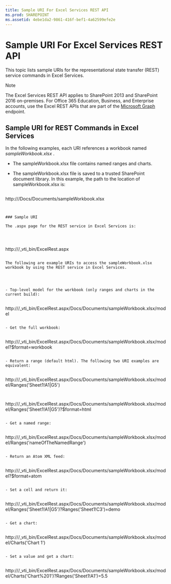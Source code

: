 ```yaml
---
title: Sample URI For Excel Services REST API
ms.prod: SHAREPOINT
ms.assetid: 4ebe1da2-9861-416f-bef1-4a62599efe2e
---
```



# Sample URI For Excel Services REST API

This topic lists sample URIs for the representational state transfer (REST) service commands in Excel Services.
  
    
    


> [!NOTE]
> The Excel Services REST API applies to SharePoint 2013 and SharePoint 2016 on-premises. For Office 365 Education, Business, and Enterprise accounts, use the Excel REST APIs that are part of the  [Microsoft Graph](http://graph.microsoft.io/en-us/docs/api-reference/v1.0/resources/excel
) endpoint.
  
    
    


## Sample URI for REST Commands in Excel Services

In the following examples, each URI references a workbook named  *sampleWorkbook.xlsx*  .
  
    
    

- The sampleWorkbook.xlsx file contains named ranges and charts.
    
  
- The sampleWorkbook.xlsx file is saved to a trusted SharePoint document library. In this example, the path to the location of sampleWorkbook.xlsx is:
    
  ```
  
http://<ServerName>/Docs/Documents/sampleWorkbook.xlsx
  ```


### Sample URI

The .aspx page for the REST service in Excel Services is: 
  
    
    

```
http://<ServerName>/_vti_bin/ExcelRest.aspx

```

The following are example URIs to access the sampleWorkbook.xlsx workbook by using the REST service in Excel Services. 
  
    
    

- Top-level model for the workbook (only ranges and charts in the current build):
    
  ```
  
http://<ServerName>/_vti_bin/ExcelRest.aspx/Docs/Documents/sampleWorkbook.xlsx/model

  ```

- Get the full workbook:
    
  ```
  
http://<ServerName>/_vti_bin/ExcelRest.aspx/Docs/Documents/sampleWorkbook.xlsx/model?$format=workbook

  ```

- Return a range (default html). The following two URI examples are equivalent:
    
  ```
  
http://<ServerName>/_vti_bin/ExcelRest.aspx/Docs/Documents/sampleWorkbook.xlsx/model/Ranges('Sheet1!A1|G5')

  ```


  ```
  
http://<ServerName>/_vti_bin/ExcelRest.aspx/Docs/Documents/sampleWorkbook.xlsx/model/Ranges('Sheet1!A1|G5')?$format=html
  ```

- Get a named range:
    
  ```
  http://<ServerName>/_vti_bin/ExcelRest.aspx/Docs/Documents/sampleWorkbook.xlsx/model/Ranges('nameOfTheNamedRange')

  ```

- Return an Atom XML feed:
    
  ```
  
http://<ServerName>/_vti_bin/ExcelRest.aspx/Docs/Documents/sampleWorkbook.xlsx/model?$format=atom

  ```

- Set a cell and return it:
    
  ```
  
http://<ServerName>/_vti_bin/ExcelRest.aspx/Docs/Documents/sampleWorkbook.xlsx/model/Ranges('Sheet1!A1|G5')?Ranges('Sheet1!C3')=demo

  ```

- Get a chart:
    
  ```
  
http://<ServerName>/_vti_bin/ExcelRest.aspx/Docs/Documents/sampleWorkbook.xlsx/model/Charts('Chart 1')

  ```

- Set a value and get a chart:
    
  ```
  
http://<ServerName>/_vti_bin/ExcelRest.aspx/Docs/Documents/sampleWorkbook.xlsx/model/Charts('Chart%201')?Ranges('Sheet1!A1')=5.5

  ```


